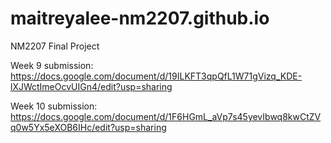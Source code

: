 # maitreyalee-nm2207.github.io
NM2207 Final Project


Week 9 submission: https://docs.google.com/document/d/19ILKFT3qpQfL1W71gVizq_KDE-lXJWctImeOcvUIGn4/edit?usp=sharing

Week 10 submission: https://docs.google.com/document/d/1F6HGmL_aVp7s45yevIbwq8kwCtZVq0w5Yx5eXOB6IHc/edit?usp=sharing
